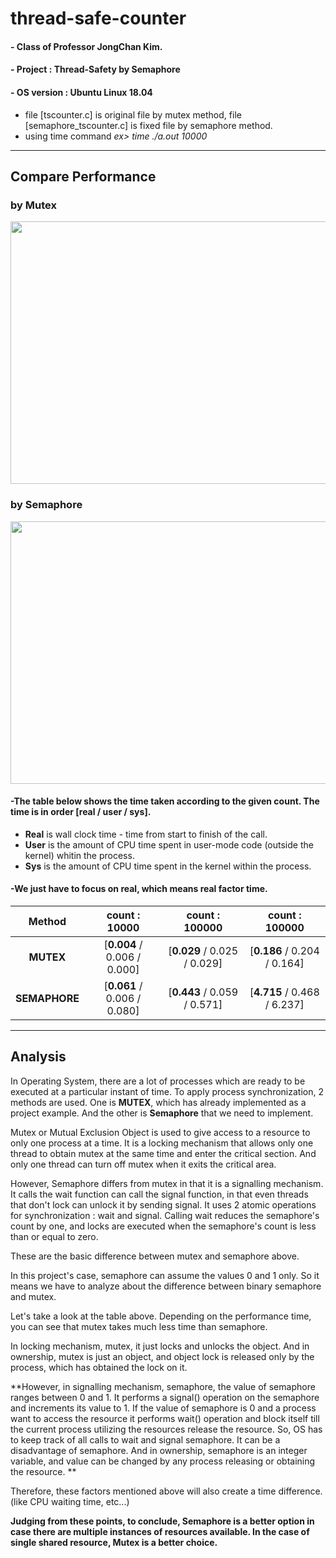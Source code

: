 # thread-safe-counter

#### - Class of Professor JongChan Kim.

#### - Project : Thread-Safety by Semaphore

#### - OS version : Ubuntu Linux 18.04 

- file [tscounter.c] is original file by mutex method, file [semaphore_tscounter.c] is fixed file by semaphore method.
- using time command    *ex> time ./a.out 10000*
--------------------------------------------------------

## Compare Performance

### by Mutex
<img src="https://user-images.githubusercontent.com/68265609/121745519-5dae1500-cb3f-11eb-87d9-6f3ede92f05e.png" width="700" height="420">

### by Semaphore
<img src="https://user-images.githubusercontent.com/68265609/121745533-63a3f600-cb3f-11eb-8864-3aa3fc98d54b.png" width="700" height="420">

#### -The table below shows the time taken according to the given count. The time is in order [real / user / sys].

- **Real** is wall clock time - time from start to finish of the call.
- **User** is the amount of CPU time spent in user-mode code (outside the kernel) whitin the process.
- **Sys** is the amount of CPU time spent in the kernel within the process.

#### -**We just have to focus on real, which means real factor time.**

|**Method**|**count : 10000**|**count : 100000**|**count : 100000**|
|:------:|:------:|:------:|:------:|
|**MUTEX**|[**0.004** / 0.006 / 0.000]|[**0.029** / 0.025 / 0.029]|[**0.186** / 0.204 / 0.164]|
|**SEMAPHORE**|[**0.061** / 0.006 / 0.080]|[**0.443** / 0.059 / 0.571]|[**4.715** / 0.468 / 6.237]|

---------------------------------------------------------

## Analysis

In Operating System, there are a lot of processes which are ready to be executed at a particular instant of time.
To apply process synchronization, 2 methods are used.
One is **MUTEX**, which has already implemented as a project example.
And the other is **Semaphore** that we need to implement.

Mutex or Mutual Exclusion Object is used to give access to a resource to only one process at a time.
It is a locking mechanism that allows only one thread to obtain mutex at the same time and enter the critical section.
And only one thread can turn off mutex when it exits the critical area.

However, Semaphore differs from mutex in that it is a signalling mechanism.
It calls the wait function can call the signal function, in that even threads that don't lock can unlock it by sending signal.
It uses 2 atomic operations for synchronization : wait and signal.
Calling wait reduces the semaphore's count by one, and locks are executed when the semaphore's count is less than or equal to zero.

These are the basic difference between mutex and semaphore above.



In this project's case, semaphore can assume the values 0 and 1 only.
So it means we have to analyze about the difference between binary semaphore and mutex.

Let's take a look at the table above. 
Depending on the performance time, you can see that mutex takes much less time than semaphore.

In locking mechanism, mutex, it just locks and unlocks the object.
And in ownership, mutex is just an object, and object lock is released only by the process, which has obtained the lock on it.

**However, in signalling mechanism, semaphore, the value of semaphore ranges between 0 and 1.
It performs a signal() operation on the semaphore and increments its value to 1.
If the value of semaphore is 0 and a process want to access the resource it performs wait() operation and block itself till the current process utilizing the resources release the resource.
So, OS has to keep track of all calls to wait and signal semaphore. It can be a disadvantage of semaphore.
And in ownership, semaphore is an integer variable, and value can be changed by any process releasing or obtaining the resource.
**

Therefore, these factors mentioned above will also create a time difference. (like CPU waiting time, etc...)


**Judging from these points, to conclude, Semaphore is a better option in case there are multiple instances of resources available. In the case of single shared resource, Mutex is a better choice.**
